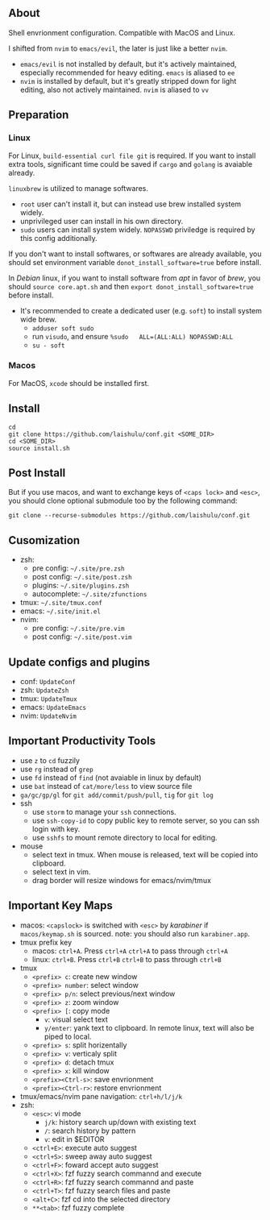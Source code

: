 ## About
Shell envrionment configuration. Compatible with MacOS and Linux.

I shifted from `nvim` to `emacs/evil`, the later is just like a better `nvim`.

- `emacs/evil` is not installed by default, but it's actively maintained,
  especially recommended for heavy editing. `emacs` is aliased to `ee`
- `nvim` is installed by default, but it's greatly stripped down for light
  editing, also not actively maintained. `nvim` is aliased to `vv`

## Preparation
### Linux
For Linux, `build-essential curl file git` is required.
If you want to install extra tools, 
significant time could be saved if `cargo` and `golang` is avaiable already.

`linuxbrew` is utilized to manage softwares. 

- `root` user can't install it, but can instead use brew installed system widely.
- unprivileged user can install in his own directory.
- `sudo` users can install system widely. `NOPASSWD` priviledge is required by
  this config additionally.
  
If you don't want to install softwares, or softwares are already available, you
should set environment variable `donot_install_software=true` before install.

In *Debian* linux, if you want to install software from *apt* in favor of
*brew*, you should `source core.apt.sh` and then `export
donot_install_software=true` before install.

- It's recommended to create a dedicated user (e.g. `soft`) to install system 
wide brew.
  - `adduser soft sudo`
  - run `visudo`, and ensure `%sudo   ALL=(ALL:ALL) NOPASSWD:ALL`
  - `su - soft`

### Macos
For MacOS, `xcode` should be installed first.

## Install
```
cd
git clone https://github.com/laishulu/conf.git <SOME_DIR>
cd <SOME_DIR>
source install.sh
```
## Post Install
But if you use macos, and want to exchange keys of 
`<caps lock>` and `<esc>`, you should clone optional submodule too by the 
following command:

```
git clone --recurse-submodules https://github.com/laishulu/conf.git
```

## Cusomization

- zsh: 
  - pre config: `~/.site/pre.zsh`
  - post config: `~/.site/post.zsh`
  - plugins: `~/.site/plugins.zsh`
  - autocomplete: `~/.site/zfunctions`
- tmux: `~/.site/tmux.conf`
- emacs: `~/.site/init.el`
- nvim: 
  - pre config: `~/.site/pre.vim`
  - post config: `~/.site/post.vim`

## Update configs and plugins
- conf: `UpdateConf`
- zsh: `UpdateZsh`
- tmux: `UpdateTmux`
- emacs: `UpdateEmacs`
- nvim: `UpdateNvim`

## Important Productivity Tools
- use `z` to `cd` fuzzily
- use `rg` instead of `grep`
- use `fd` instead of `find` (not avaiable in linux by default)
- use `bat` instead of `cat/more/less` to view source file
- `ga/gc/gp/gl` for `git add/commit/push/pull`, `tig` for `git log`
- ssh
  - use `storm` to manage your `ssh` connections.
  - use `ssh-copy-id` to copy public key to remote server, so you can ssh login 
  with key.
  - use `sshfs` to mount remote directory to local for editing.
- mouse
  - select text in tmux. When mouse is released, text will be copied into 
  clipboard.
  - select text in vim.
  - drag border will resize windows for emacs/nvim/tmux

## Important Key Maps

- macos: `<capslock>` is switched with `<esc>` by *karabiner* if
  `macos/keymap.sh` is sourced. note: you should also run `karabiner.app`.
- tmux prefix key
  - macos: `ctrl+A`. Press `ctrl+A` `ctrl+A` to pass through `ctrl+A`
  - linux: `ctrl+B`. Press `ctrl+B` `ctrl+B` to pass through `ctrl+B`
- tmux
  - `<prefix> c`: create new window
  - `<prefix> number`: select window
  - `<prefix> p/n`: select previous/next window
  - `<prefix> z`: zoom window
  - `<prefix> [`: copy mode
    - `v`: visual select text
    - `y/enter`: yank text to clipboard. In remote linux, text will also be 
                 piped to local.
  - `<prefix> s`: split horizentally
  - `<prefix> v`: verticaly split
  - `<prefix> d`: detach tmux
  - `<prefix> x`: kill window
  - `<prefix><Ctrl-s>`: save envrionment
  - `<prefix><Ctrl-r>`: restore envrionment
- tmux/emacs/nvim pane navigation: `ctrl+h/l/j/k`
- zsh:
  - `<esc>`: vi mode
    - `j/k`: history search up/down with existing text 
    - `/`: search history by pattern
    - `v`: edit in $EDITOR
  - `<ctrl+E>`: execute auto suggest
  - `<ctrl+S>`: sweep away auto suggest
  - `<ctrl+F>`: foward accept auto suggest
  - `<ctrl+X>`: fzf fuzzy search commannd and execute
  - `<ctrl+R>`: fzf fuzzy search commannd and paste
  - `<ctrl+T>`: fzf fuzzy search files and paste
  - `<alt+C>`: fzf cd into the selected directory 
  - `**<tab>`: fzf fuzzy complete
